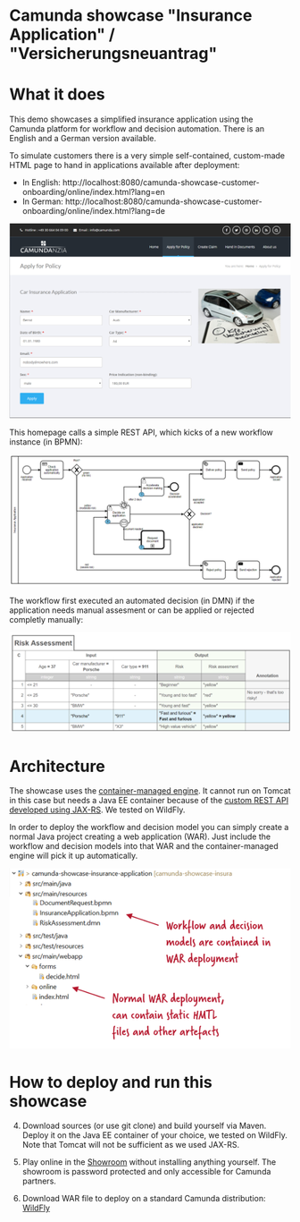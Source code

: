 # Camunda showcase "Insurance Application" / "Versicherungsneuantrag"

# What it does

This demo showcases a simplified insurance application using the Camunda platform for workflow and decision automation. There is an English and a German version available.

To simulate customers there is a very simple self-contained, custom-made HTML page to hand in applications available after deployment:

* In English: http://localhost:8080/camunda-showcase-customer-onboarding/online/index.html?lang=en
* In German: http://localhost:8080/camunda-showcase-customer-onboarding/online/index.html?lang=de

![Insurance homepage](docs/application.png)

This homepage calls a simple REST API, which kicks of a new workflow instance (in BPMN):

![Workflow model](docs/workflow.png)

The workflow first executed an automated decision (in DMN) if the application needs manual assesment or can be applied or rejected completly manually:

![Decision model](docs/decision.png)


# Architecture

The showcase uses the [container-managed engine](https://docs.camunda.org/manual/latest/introduction/architecture/#shared-container-managed-process-engine). It cannot run on Tomcat in this case but needs a Java EE container because of the [custom REST API developed using JAX-RS](src/main/java/com/camunda/demo/customeronboarding/facade/AntragOnlineFacade.java). We tested on WildFly. 

In order to deploy the workflow and decision model you can simply create a normal Java project creating a web application (WAR). Just include the workflow and decision models into that WAR and the container-managed engine will pick it up automatically.

![Insurance homepage](docs/war-layout.png)



# How to deploy and run this showcase

4. Download sources (or use git clone) and build yourself via Maven. Deploy it on the Java EE container of your choice, we tested on WildFly. Note that Tomcat will not be sufficient as we used JAX-RS. 

1. Play online in the [Showroom](http://showroom.camunda.com/) without installing anything yourself. The showroom is password protected and only accessible for Camunda partners.

2. Download WAR file to deploy on a standard Camunda distribution: [WildFly](https://app.camunda.com/nexus/content/groups/public/com/camunda/consulting/showcase/camunda-showcase-customer-onboarding/7.7.0-SNAPSHOT/)



